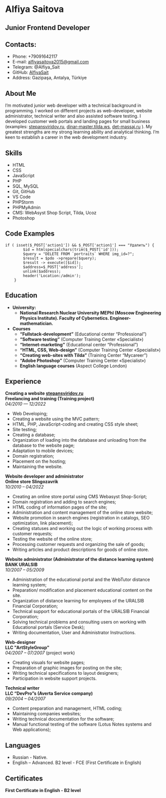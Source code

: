 Alfiya Saitova
===
Junior Frontend Developer
---
## Contacts:
- Phone: +79091642117
- E-mail: alfiyasaitova2015@gmail.com
- Telegram: @Alfiya_Sait
- GitHub: [AlfiyaSait](https://github.com/AlfiyaSait)
- Address: Gazipaşa, Antalya, Türkiye

## About Me
I’m motivated junior web developer with a technical background in programming. I worked on different projects as web-developer, website administrator, technical writer and also assisted software testing. I developed customer web portals and landing pages for small business (examples: [stepansviridov.ru](http://stepansviridov.ru/),  [dinar-master.tilda.ws](https://dinar-master.tilda.ws/), [det-massaj.ru](http://det-massaj.ru/)  ). My greatest strengths are my strong learning ability and analytical thinking. I’m keen to establish a career in the web development industry.

## Skills
- HTML
- CSS
- JavaScript
- PHP
- SQL, MySQL
- Git, GitHub
- VS Code
- PHPStorm
- PHPMyAdmin
- CMS: WebAsyst Shop Script, Tilda, Ucoz
- Photoshop

## Code Examples
```
if ( isset($_POST['action1']) && $_POST['action1'] === "Удалить") {
        $id = htmlspecialchars(trim($_POST['id']));
        $query = "DELETE FROM `portraits` WHERE img_id=?";
        $result = $pdo ->prepare($query);
        $result -> execute([$id]);
        $address=$_POST['address'];
        unlink($address);
        header('Location:/admin');
    }
```
## Education
- **University:** 
   - **National Research Nuclear University MEPhI (Moscow Engineering Physics Institute). Faculty of Cybernetics. Engineer-mathematician.**
- **Courses**
   - **“Fullstack-development”** (Educational center “Professional”)
   - **“Software testing”** (Computer Training Center «Specialist»)
   - **“Internet-marketing”** (Educational center “Professional”)
   - **“HTML, CSS, Web-design”** (Computer Training Center «Specialist»)
   - **“Creating web-sites with Tilda”** (Training Center “Mycareer”)
   - **“Adobe Photoshop”** (Computer Training Center «Specialist»)
   - **English language courses** (Aspect College London)
   

## Experience
**Creating a website [stepansviridov.ru](https://stepansviridov.ru/)**  
**Freelancing and training (Training project)**  
*04/2010 — 12/2022*  
- Web Developing;
- Creating a website using the MVC pattern;
- HTML, PHP, JavaScript-coding and creating CSS style sheet;
- Site testing;
- Creating a database;
- Organization of loading into the database and unloading from the database to the website page;
- Adaptation to mobile devices;
- Domain registration;
- Placement on the hosting;
- Maintaining the website.


**Website developer and administrator**  
**Online store Slingozavrik**  
*10/2010 – 04/2022*  
- Creating an online store portal using CMS Webasyst Shop-Script;
- Domain registration and adding to search engines; 
- HTML coding of information pages of the site; 
- Administration and content management of the online store website;
- Website promotion in search engines (registration in catalogs, SEO optimization, link placement);
- Creating statuses and working out the logic of working process with customer requests;
- Testing the website of the online store;
- Processing customer requests and organizing the sale of goods;
- Writing articles and product descriptions for goods of online store.


**Website administrator (Administrator of the distance learning system)**  
**BANK URALSIB**  
*10/2007 – 05/2009*  
- Administration of the educational portal and the WebTutor distance learning system;
- Preparation/ modification and placement educational content on the site.
- Organization of distance learning for employees of the URALSIB Financial Corporation;
- Technical support for educational portals of the URALSIB Financial Corporation;
- Solving technical problems and consulting users on working with Educational portals (Service Desk);
- Writing documentation, User and Administrator Instructions.


**Web-designer**  
**LLC "ArtStyleGroup"**  
*04/2007 – 07/2007* (project work)  
- Creating visuals for website pages;
- Preparation of graphic images for posting on the site;
- Writing technical specifications to layout designers;
- Participation in website support projects.


**Technical writer**  
**LLC “DevPro”s (Averta Service company)**  
*09/2004 – 04/2007*  
-	Content preparation and management, HTML coding;
- 	Maintaining companies websites;
-	Writing technical documentation for the software;
-	Manual functional testing of the software (Lotus Notes systems and Web applications);


## Languages
-	Russian - Native.
-	English – Advanced. B2 level - FCE (First Certificate in English)


## Certificates
**First Certificate in English - B2 level**